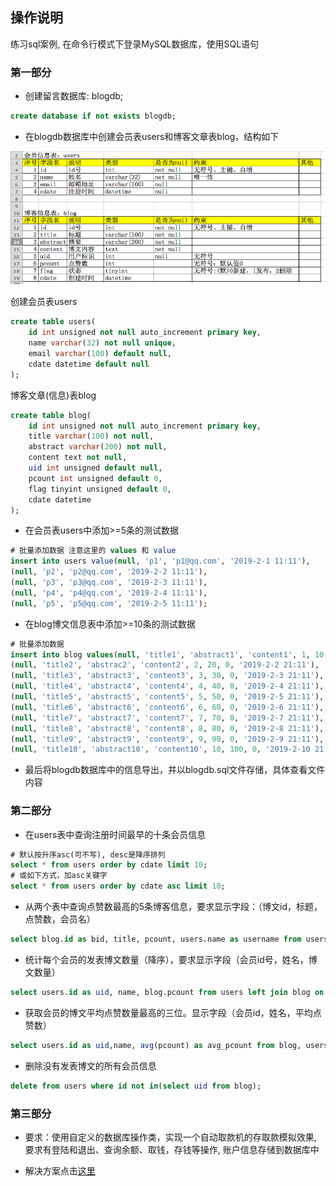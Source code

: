 操作说明
---

练习sql案例, 在命令行模式下登录MySQL数据库，使用SQL语句

### 第一部分

- 创建留言数据库: blogdb;

```sql
create database if not exists blogdb;
```

- 在blogdb数据库中创建会员表users和博客文章表blog，结构如下

<img src='screenshoot/sql1.png' width='700' />

创建会员表users

```sql
create table users(
	id int unsigned not null auto_increment primary key,
	name varchar(32) not null unique,
	email varchar(100) default null,
	cdate datetime default null
);
```

博客文章(信息)表blog

```sql
create table blog(
	id int unsigned not null auto_increment primary key,
	title varchar(100) not null,
	abstract varchar(200) not null,
	content text not null,
	uid int unsigned default null,
	pcount int unsigned default 0,
	flag tinyint unsigned default 0,
	cdate datetime
);
```

- 在会员表users中添加>=5条的测试数据

```sql
# 批量添加数据 注意这里的 values 和 value
insert into users value(null, 'p1', 'p1@qq.com', '2019-2-1 11:11'), 
(null, 'p2', 'p2@qq.com', '2019-2-2 11:11'),
(null, 'p3', 'p3@qq.com', '2019-2-3 11:11'),
(null, 'p4', 'p4@qq.com', '2019-2-4 11:11'),
(null, 'p5', 'p5@qq.com', '2019-2-5 11:11');
```

- 在blog博文信息表中添加>=10条的测试数据

```sql
# 批量添加数据
insert into blog values(null, 'title1', 'abstract1', 'content1', 1, 10, 0, '2019-2-1 21:11'), 
(null, 'title2', 'abstrac2', 'content2', 2, 20, 0, '2019-2-2 21:11'),
(null, 'title3', 'abstract3', 'content3', 3, 30, 0, '2019-2-3 21:11'),
(null, 'title4', 'abstract4', 'content4', 4, 40, 0, '2019-2-4 21:11'),
(null, 'title5', 'abstract5', 'content5', 5, 50, 0, '2019-2-5 21:11'),
(null, 'title6', 'abstract6', 'content6', 6, 60, 0, '2019-2-6 21:11'),
(null, 'title7', 'abstract7', 'content7', 7, 70, 0, '2019-2-7 21:11'),
(null, 'title8', 'abstract8', 'content8', 8, 80, 0, '2019-2-8 21:11'),
(null, 'title9', 'abstract9', 'content9', 9, 90, 0, '2019-2-9 21:11'),
(null, 'title10', 'abstract10', 'content10', 10, 100, 0, '2019-2-10 21:11');
```

- 最后将blogdb数据库中的信息导出，并以blogdb.sql文件存储，具体查看文件内容

### 第二部分

- 在users表中查询注册时间最早的十条会员信息

```sql
# 默认按升序asc(可不写), desc是降序排列
select * from users order by cdate limit 10;
# 或如下方式，加asc关键字
select * from users order by cdate asc limit 10;
```

- 从两个表中查询点赞数最高的5条博客信息，要求显示字段：（博文id，标题，点赞数，会员名） 

```sql
select blog.id as bid, title, pcount, users.name as username from users left join blog on blog.uid = users.id order by pcount desc limit 5;
```

- 统计每个会员的发表博文数量（降序），要求显示字段（会员id号，姓名，博文数量）

```sql
select users.id as uid, name, blog.pcount from users left join blog on blog.uid = users.id order by pcount desc limit 5;
```

- 获取会员的博文平均点赞数量最高的三位。显示字段（会员id，姓名，平均点赞数）

```sql
select users.id as uid,name, avg(pcount) as avg_pcount from blog, users where users.id = blog.uid group by uid order by avg_pcount desc limit 3;
```

- 删除没有发表博文的所有会员信息

```sql
delete from users where id not in(select uid from blog);
```

### 第三部分

- 要求：使用自定义的数据库操作类，实现一个自动取款机的存取款模拟效果, 要求有登陆和退出、查询余额、取钱，存钱等操作, 账户信息存储到数据库中

- 解决方案点击[这里](./db-model)